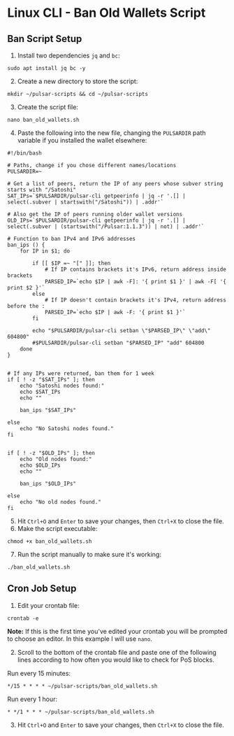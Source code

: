 # Linux CLI - Ban Old Wallets Script

## Ban Script Setup
1. Install two dependencies `jq` and `bc`:
```
sudo apt install jq bc -y
```
2. Create a new directory to store the script:
```
mkdir ~/pulsar-scripts && cd ~/pulsar-scripts
```
3. Create the script file:
```
nano ban_old_wallets.sh
```
4. Paste the following into the new file, changing the `PULSARDIR` path variable if you installed the wallet elsewhere:
```
#!/bin/bash

# Paths, change if you chose different names/locations
PULSARDIR=~

# Get a list of peers, return the IP of any peers whose subver string starts with "/Satoshi"
SAT_IPs=`$PULSARDIR/pulsar-cli getpeerinfo | jq -r '.[] | select(.subver | startswith("/Satoshi")) | .addr'`

# Also get the IP of peers running older wallet versions
OLD_IPs=`$PULSARDIR/pulsar-cli getpeerinfo | jq -r '.[] | select(.subver | (startswith("/Pulsar:1.1.3")) | not) | .addr'`

# Function to ban IPv4 and IPv6 addresses
ban_ips () {
    for IP in $1; do

        if [[ $IP =~ "[" ]]; then
            # If IP contains brackets it's IPv6, return address inside brackets
            PARSED_IP=`echo $IP | awk -F]: '{ print $1 }' | awk -F[ '{ print $2 }'`
        else
            # If IP doesn't contain brackets it's IPv4, return address before the :
            PARSED_IP=`echo $IP | awk -F: '{ print $1 }'`
        fi

        echo "$PULSARDIR/pulsar-cli setban \"$PARSED_IP\" \"add\" 604800"
        #$PULSARDIR/pulsar-cli setban "$PARSED_IP" "add" 604800
    done
}


# If any IPs were returned, ban them for 1 week
if [ ! -z "$SAT_IPs" ]; then
    echo "Satoshi nodes found:"
    echo $SAT_IPs
    echo ""

    ban_ips "$SAT_IPs"

else
    echo "No Satoshi nodes found."
fi


if [ ! -z "$OLD_IPs" ]; then
    echo "Old nodes found:"
    echo $OLD_IPs
    echo ""

    ban_ips "$OLD_IPs"

else
    echo "No old nodes found."
fi
```
5. Hit `Ctrl+O` and `Enter` to save your changes, then `Ctrl+X` to close the file.
6. Make the script executable:
```
chmod +x ban_old_wallets.sh
```
7. Run the script manually to make sure it's working:
```
./ban_old_wallets.sh
```

## Cron Job Setup

1. Edit your crontab file:
```
crontab -e
```
**Note:** If this is the first time you've edited your crontab you will be prompted to choose an editor. In this example I will use `nano`.

2. Scroll to the bottom of the crontab file and paste one of the following lines according to how often you would like to check for PoS blocks.

Run every 15 minutes:
```
*/15 * * * * ~/pulsar-scripts/ban_old_wallets.sh
```
Run every 1 hour:
```
* */1 * * * ~/pulsar-scripts/ban_old_wallets.sh
```
3. Hit `Ctrl+O` and `Enter` to save your changes, then `Ctrl+X` to close the file.